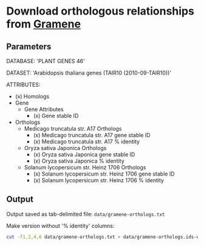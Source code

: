 # Download orthologous relationships from [Gramene](http://ensembl.gramene.org/biomart/martview)

## Parameters

DATABASE: 'PLANT GENES 46'

DATASET: 'Arabidopsis thaliana genes (TAIR10 (2010-09-TAIR10))'

ATTRIBUTES:

- (x) Homologs
- Gene
  - Gene Attributes
    - (x) Gene stable ID
- Orthologs
  - Medicago truncatula str. A17 Orthologs
    - (x) Medicago truncatula str. A17 gene stable ID
    - (x) Medicago truncatula str. A17 % identity
  - Oryza sativa Japonica Orthologs
    - (x) Oryza sativa Japonica gene stable ID
    - (x) Oryza sativa Japonica % identity
  - Solanum lycopersicum str. Heinz 1706 Orthologs
    - (x) Solanum lycopersicum str. Heinz 1706 gene stable ID
    - (x) Solanum lycopersicum str. Heinz 1706 % identity

## Output

Output saved as tab-delimited file: `data/gramene-orthologs.txt`

Make version without '% identity' columns:

```sh
cut -f1,2,4,6 data/gramene-orthologs.txt > data/gramene-orthologs.ids-only.txt
```
